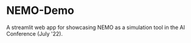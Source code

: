 # NEMO-Demo
A streamlit web app for showcasing NEMO as a simulation tool in the AI Conference (July '22).
